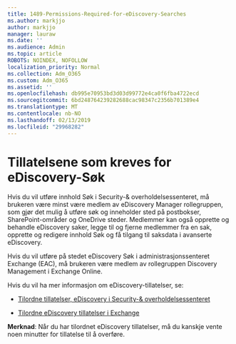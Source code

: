 ```yaml
---
title: 1489-Permissions-Required-for-eDiscovery-Searches
ms.author: markjjo
author: markjjo
manager: lauraw
ms.date: ''
ms.audience: Admin
ms.topic: article
ROBOTS: NOINDEX, NOFOLLOW
localization_priority: Normal
ms.collection: Adm_O365
ms.custom: Adm_O365
ms.assetid: ''
ms.openlocfilehash: db995e70953bd3d03d99772e4ca0f6fba4722ecd
ms.sourcegitcommit: 6bd248764239282688cac98347c2356b701389e4
ms.translationtype: MT
ms.contentlocale: nb-NO
ms.lasthandoff: 02/13/2019
ms.locfileid: "29968282"
---
```

# <a name="permissions-required-for-ediscovery-searches"></a>Tillatelsene som kreves for eDiscovery-Søk

Hvis du vil utføre innhold Søk i Security-& overholdelsessenteret, må brukeren være minst være medlem av eDiscovery Manager rollegruppen, som gjør det mulig å utføre søk og inneholder sted på postbokser, SharePoint-områder og OneDrive steder. Medlemmer kan også opprette og behandle eDiscovery saker, legge til og fjerne medlemmer fra en sak, opprette og redigere innhold Søk og få tilgang til saksdata i avanserte eDiscovery.

Hvis du vil utføre på stedet eDiscovery Søk i administrasjonssenteret Exchange (EAC), må brukeren være medlem av rollegruppen Discovery Management i Exchange Online.

Hvis du vil ha mer informasjon om eDiscovery-tillatelser, se: 

- [Tilordne tillatelser, eDiscovery i Security-& overholdelsessenteret](https://docs.microsoft.com/office365/securitycompliance/assign-ediscovery-permissions)

- [Tilordne eDiscovery tillatelser i Exchange](https://docs.microsoft.com/exchange/security-and-compliance/in-place-ediscovery/assign-ediscovery-permissions)

**Merknad**: Når du har tilordnet eDiscovery tillatelser, må du kanskje vente noen minutter for tillatelse til å overføre.
